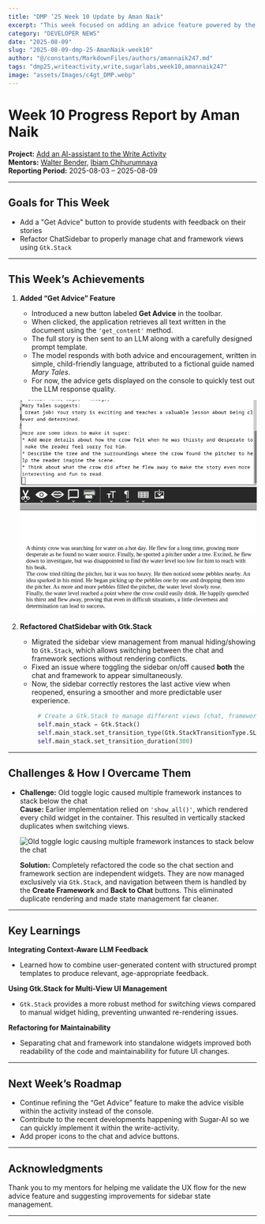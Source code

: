 ```yaml
---
title: "DMP ’25 Week 10 Update by Aman Naik"
excerpt: "This week focused on adding an advice feature powered by the LLM, and refactoring the ChatSidebar using Gtk.Stack to resolve UI toggling issues."
category: "DEVELOPER NEWS"
date: "2025-08-09"
slug: "2025-08-09-dmp-25-AmanNaik-week10"
author: "@/constants/MarkdownFiles/authors/amannaik247.md"
tags: "dmp25,writeactivity,write,sugarlabs,week10,amannaik247"
image: "assets/Images/c4gt_DMP.webp"
---
```


<!-- markdownlint-disable -->

# Week 10 Progress Report by Aman Naik

**Project:** [Add an AI-assistant to the Write Activity](https://github.com/sugarlabs/write-activity/issues/52)  
**Mentors:** [Walter Bender](https://github.com/walterbender), [Ibiam Chihurumnaya](https://github.com/chimosky)  
**Reporting Period:** 2025-08-03 – 2025-08-09  

---

## Goals for This Week

- Add a "Get Advice" button to provide students with feedback on their stories  
- Refactor ChatSidebar to properly manage chat and framework views using `Gtk.Stack`  

---

## This Week’s Achievements

1. **Added “Get Advice” Feature**  
   - Introduced a new button labeled **Get Advice** in the toolbar.  
   - When clicked, the application retrieves all text written in the document using the `'get_content'` method.  
   - The full story is then sent to an LLM along with a carefully designed prompt template.  
   - The model responds with both advice and encouragement, written in simple, child-friendly language, attributed to a fictional guide named *Mary Tales*.  
   - For now, the advice gets displayed on the console to quickly test out the LLM response quality.  

    ![Advice being displayed in the console based on the written story](assets/Images/aman-naik-week10-img1.png)
    ![Story that was written on the document](assets/Images/aman-naik-week10-img2.png)

2. **Refactored ChatSidebar with Gtk.Stack**  
   - Migrated the sidebar view management from manual hiding/showing to `Gtk.Stack`, which allows switching between the chat and framework sections without rendering conflicts.  
   - Fixed an issue where toggling the sidebar on/off caused **both** the chat and framework to appear simultaneously.  
   - Now, the sidebar correctly restores the last active view when reopened, ensuring a smoother and more predictable user experience.
   ```chatbox.py
        # Create a Gtk.Stack to manage different views (chat, framework)
        self.main_stack = Gtk.Stack()
        self.main_stack.set_transition_type(Gtk.StackTransitionType.SLIDE_LEFT_RIGHT)
        self.main_stack.set_transition_duration(300)
    ```

---

## Challenges & How I Overcame Them

- **Challenge:** Old toggle logic caused multiple framework instances to stack below the chat  
  **Cause:** Earlier implementation relied on `'show_all()'`, which rendered every child widget in the container. This resulted in vertically stacked duplicates when switching views.  

  ![Old toggle logic causing multiple framework instances to stack below the chat](assets/Images/aman-naik-week10-img3.png)

  **Solution:** Completely refactored the code so the chat section and framework section are independent widgets. They are now managed exclusively via `Gtk.Stack`, and navigation between them is handled by the **Create Framework** and **Back to Chat** buttons. This eliminated duplicate rendering and made state management far cleaner.

---

## Key Learnings

**Integrating Context-Aware LLM Feedback**  
   - Learned how to combine user-generated content with structured prompt templates to produce relevant, age-appropriate feedback.

**Using Gtk.Stack for Multi-View UI Management**  
   - `Gtk.Stack` provides a more robust method for switching views compared to manual widget hiding, preventing unwanted re-rendering issues.

**Refactoring for Maintainability**  
   - Separating chat and framework into standalone widgets improved both readability of the code and maintainability for future UI changes.

---

## Next Week’s Roadmap

- Continue refining the “Get Advice” feature to make the advice visible within the activity instead of the console.
- Contribute to the recent developments happening with Sugar-AI so we can quickly implement it within the write-activity.
- Add proper icons to the chat and advice buttons.

---

## Acknowledgments

Thank you to my mentors for helping me validate the UX flow for the new advice feature and suggesting improvements for sidebar state management.

---
